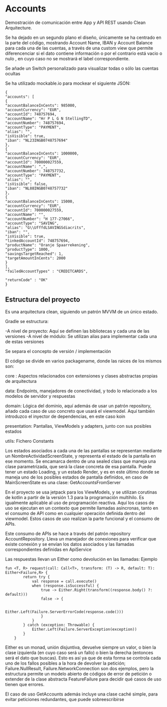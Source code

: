 # Accounts

Demostración de comunicación entre App y API REST usando Clean Arquitecture.

Se ha dejado en un segundo plano el diseño, únicamente se ha centrado en la parte del código, mostrando Account Name, IBAN y Account Balance para cada una de las cuentas,
a través de una custom view que permite diferencenciar si el dato contiene información o por el contrario está vacio o nulo , en cuyo caso no se mostrará el label correspondiente.

Se añade un Switch personalizado para visualizar todas o sólo las cuentas ocultas

Se ha utilizado mockable.io para  mockear el siguiente JSON:

```
{
"accounts": [
{
"accountBalanceInCents": 985000,
"accountCurrency": "EUR",
"accountId": 748757694,
"accountName": "Hr P L G N StellingTD",
"accountNumber": 748757694,
"accountType": "PAYMENT",
"alias": "",
"isVisible": true,
"iban": "NL23INGB0748757694"
},
{
"accountBalanceInCents": 1000000,
"accountCurrency": "EUR",
"accountId": 700000027559,
"accountName": ",",
"accountNumber": 748757732,
"accountType": "PAYMENT",
"alias": "",
"isVisible": false,
"iban": "NL88INGB0748757732"
},
{
"accountBalanceInCents": 15000,
"accountCurrency": "EUR",
"accountId": 700000027559,
"accountName": "",
"accountNumber": "H 177-27066",
"accountType": "SAVING",
"alias": "G\\UfffdLSAVINGSdiacrits",
"iban": "",
"isVisible": true,
"linkedAccountId": 748757694,
"productName": "Oranje Spaarrekening",
"productType": 1000,
"savingsTargetReached": 1,
"targetAmountInCents": 2000
}
],
"failedAccountTypes" : "CREDITCARDS",

"returnCode" : "OK"
}
```



## Estructura del proyecto


Es una arquitectura clean, siguiendo un patrón MVVM de un único estado.

Gradle se estructura:

-A nivel de proyecto: Aquí se definen las bibliotecas y cada una de las versiones
-A nivel de módulo: Se utilizan alias para implementar cada una de estas versiones

Se separa el concepto de versión / implementación


El código se divide en varios packagename, donde las raices de los mismos son:

core : Aspectos relacionados con extensiones y clases abstractas propias de arquitectura

data:  Endpoints, manejadores de conectividad, y todo lo relacionado a los modelos de servidor y respuestas

domain: Lógica del dominio, aquí además de usar un patrón repository, añado cada caso de uso concreto que usará el viewmodel. 
Aquí también introduzco el inyector de dependencias, en este caso koin

presentation: Pantallas, ViewModels y adapters, junto con sus posibles estados

utils: Fichero Constants

Los estados asociados a cada una de las pantallas se representan mediante un NombreActividadScreenState, y representa el estado de la pantalla en ese momento. Se encamarca dentro de una sealed class que maneja una clase parametrizada, que será la clase concreta de esa pantalla. Puede tener un estado Loading, y un estado Render, y es en este último donde se maneja uno de los posibles estados de pantalla definidos, 
en caso de MainScreenState es una clase: GetAccountsFromServer

En el proyecto se usa jetpack para los ViewModels, y se utilizan corutinas de kotlin a partir de la versión 1.3 para la programación multihilo. Es igualmente aplicable al uso de programación reactiva. Aquí los casos de uso se ejecutan en un contexto que permite llamadas asíncronas, tanto en el consumo de API como en cualquier operación definida dentro del viewmodel. Estos casos de uso realizan la parte funcional y el consumo de APIs.

Este consumo de APIs se hace a través del patrón repository AccountRepository. Lleva un manejador de conexiones para verificar que existe conexión y se envían los datos asociados y las llamadas correspondientes definidas en ApiService



Las respuestas llevan un Either como devolución en las llamadas: Ejemplo


```
fun <T, R> request(call: Call<T>, transform: (T) -> R, default: T): Either<Failure,R> {
        return try {
            val response = call.execute()
            when (response.isSuccessful) {
                true -> Either.Right(transform((response.body() ?: default)))
                false -> {

                    Either.Left(Failure.ServerErrorCode(response.code()))
                }
            }
        } catch (exception: Throwable) {
            Either.Left(Failure.ServerException(exception))
        }
    }
```

Either es un monad, unión disjuntiva, devuelve siempre un valor, o bien la clase izquierda (en cuyo caso será un fallo) o bien la derecha (entonces será el dato que buscas). 
Esto es así ya que de esta forma se controla cada uno de los fallos posibles a la hora de devolver la petición; Failure.NullResult, Failure.NetworkConnection son dos ejemplos, pero la estructura permite un modelo abierto de códigos de error de petición o extender de la clase abstracta FeatureFailure para decidir qué casos de uso tienen que errores.

El caso de uso GetAccounts además incluye una clase caché simple, para evitar peticiones redundantes, que puede sobreescribirse
